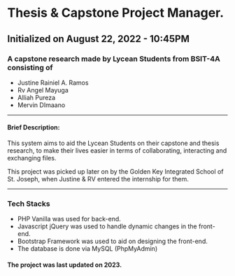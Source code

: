 # Thesis & Capstone Project Manager.

##  Initialized on August 22, 2022 - 10:45PM 

### A capstone research made by Lycean Students from BSIT-4A consisting of

* Justine Rainiel A. Ramos
* Rv Angel Mayuga
* Alliah Pureza
* Mervin DImaano

-----

#### Brief Description:
This system aims to aid the Lycean Students on their capstone and thesis research, to make their lives easier in terms of collaborating, interacting and exchanging files.

This project was picked up later on by the Golden Key Integrated School of St. Joseph, when Justine & RV entered the internship for them.

-----

### Tech Stacks
* PHP Vanilla was used for back-end.
* Javascript jQuery was used to handle dynamic changes in the front-end.
* Bootstrap Framework was used to aid on designing the front-end.
* The database is done via MySQL (PhpMyAdmin)

#### The project was last updated on 2023. 
